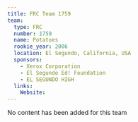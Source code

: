 ```yaml
---
title: FRC Team 1759
team:
  type: FRC
  number: 1759
  name: Potatoes
  rookie_year: 2006
  location: El Segundo, California, USA
  sponsors:
    - Xerox Corporation
    - El Segundo Ed! Foundation
    - EL SEGUNDO HIGH
  links:
    Website: 
---
```

No content has been added for this team